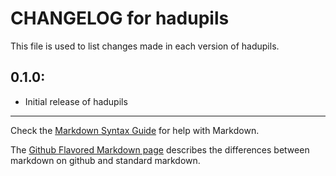 # CHANGELOG for hadupils

This file is used to list changes made in each version of hadupils.

## 0.1.0:

* Initial release of hadupils

- - -
Check the [Markdown Syntax Guide](http://daringfireball.net/projects/markdown/syntax) for help with Markdown.

The [Github Flavored Markdown page](http://github.github.com/github-flavored-markdown/) describes the differences between markdown on github and standard markdown.
